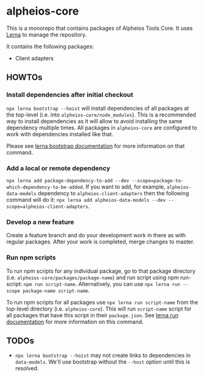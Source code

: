 # alpheios-core

This is a monorepo that contains packages of Alpheios Tools Core. It uses [Lerna](https://github.com/lerna/lerna) to manage the repository.

It contains the following packages:
* Client adapters

## HOWTOs

### Install dependencies after initial checkout
`npx lerna bootstrap --hoist` will install dependencies of all packages at the top-level (i.e. into `alpheios-core/node_modules`). This is a recommended way to install dependencies as it will allow to avoid installing the same dependency multiple times. All packages in `alpheios-core` are configured to work with dependencies installed like that.

Please see [lerna bootstrap documentation](https://github.com/lerna/lerna/tree/master/commands/bootstrap#readme) for more information on that command.

### Add a local or remote dependency
`npx lerna add package-dependency-to-add --dev --scope=package-to-which-dependency-to-be-added`. If you want to add, for example, `alpheios-data-models` dependency to `alpheios-client-adapters` then the following command will do it: `npx lerna add alpheios-data-models --dev --scope=alpheios-client-adapters`.

### Develop a new feature
Create a feature branch and do your development work in there as with regular packages. After your work is completed, merge changes to master.

### Run npm scripts
To run npm scripts for any individual package, go to that package directory (i.e. `alpheios-core/packages/package-name`) and run script using npm run-script: `npm run script-name`. Alternatively, you can use `npx lerna run --scope package-name script-name`.

To run npm scripts for all packages use `npx lerna run script-name` from the top-level directory (i.e. `alpheios-core`). This will run `script-name` script for all packages that have this script in their `package.json`. See [lerna run documentation](https://github.com/lerna/lerna/tree/master/commands/run#readme) for more information on this command.

## TODOs
* `npx lerna bootstrap --hoist` may not create links to dependencies in `data-models`. We'll use bootstrap without the `--host` option until this is resolved.